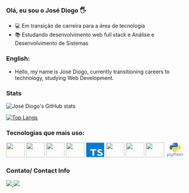 ### Olá, eu sou o José Diogo 🖐️
- 💻 Em transição de carreira para a área de tecnologia
- 📚 Estudando desenvolvimento web full stack e Análise e Desenvolvimento de Sistemas 

### English:
- Hello, my name is José Diogo, currently transitioning careers to technology, studying Web Development.

### Stats
![José Diogo's GitHub stats](https://github-readme-stats.vercel.app/api?username=LobatoDiogo&show_icons=true&theme=tokyonight)

[![Top Langs](https://github-readme-stats.vercel.app/api/top-langs/?username=LobatoDiogo&layout=donut&theme=tokyonight)](https://github.com/LobatoDiogo/github-readme-stats)


### Tecnologias que mais uso:
<div style="display: inline_block" >
 <img height="40" width="50" src="https://user-images.githubusercontent.com/74669052/211087975-24a37e4c-1cdf-40ff-9cfd-8f9f9b3a2132.svg" />
 <img height="40" width="50" src="https://user-images.githubusercontent.com/74669052/211087011-aeaceb87-67f7-4978-a428-769ed7af68c5.svg" />
 <img height="40" width="50" src="https://user-images.githubusercontent.com/74669052/211087772-448ba331-0d6b-4e26-a6ec-be37fec3332f.svg" />
 <img height="40" width="50"  src="https://user-images.githubusercontent.com/74669052/211086619-13222ff8-bbd0-451e-9d66-73ba3cc28e3b.svg" />
 <img height="40" width="50"  src="https://github.com/devicons/devicon/blob/v2.15.1/icons/typescript/typescript-original.svg" />
 <img height="40" width="50" src="https://cdn.jsdelivr.net/gh/devicons/devicon/icons/nodejs/nodejs-original.svg" />
 <img height="40" width="50" src="https://cdn.jsdelivr.net/gh/devicons/devicon/icons/mysql/mysql-original.svg" />
 <img height="40" width="50" src="https://cdn.jsdelivr.net/gh/devicons/devicon/icons/docker/docker-plain-wordmark.svg" />
 <img height="40" width="50" src="https://github.com/devicons/devicon/blob/v2.15.1/icons/python/python-original-wordmark.svg" />
</div>

### Contato/ Contact Info
<div style="display: inline_block" >
  <a href="https://www.linkedin.com/in/LobatoDiogo/" >
    <img src="https://img.shields.io/badge/LinkedIn-0077B5?style=for-the-badge&logo=linkedin&logoColor=white" />
  </a>
  <a href="mailto:jdiogolobato@gmail.com" />
    <img src="https://img.shields.io/badge/Gmail-D14836?style=for-the-badge&logo=gmail&logoColor=white" />
  </a>
</div>
